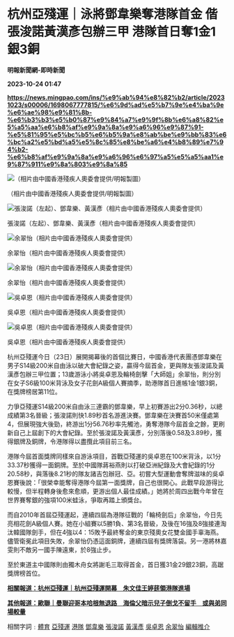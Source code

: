 # 杭州亞殘運｜泳將鄧韋樂奪港隊首金 偕張浚諾黃漢彥包辦三甲 港隊首日奪1金1銀3銅
**明報新聞網-即時新聞**

**2023-10-24 01:47**

**https://news.mingpao.com/ins/%e9%ab%94%e8%82%b2/article/20231023/s00006/1698067777815/%e6%9d%ad%e5%b7%9e%e4%ba%9e%e6%ae%98%e9%81%8b-%e6%b3%b3%e5%b0%87%e9%84%a7%e9%9f%8b%e6%a8%82%e5%a5%aa%e6%b8%af%e9%9a%8a%e9%a6%96%e9%87%91-%e5%81%95%e5%bc%b5%e6%b5%9a%e8%ab%be%e9%bb%83%e6%bc%a2%e5%bd%a5%e5%8c%85%e8%be%a6%e4%b8%89%e7%94%b2-%e6%b8%af%e9%9a%8a%e9%a6%96%e6%97%a5%e5%a5%aa1%e9%87%911%e9%8a%803%e9%8a%85**

![（相片由中國香港殘疾人奧委會提供/明報製圖）](https://fs.mingpao.com/ins/20231023/s00006/9ff16660ae95f6ea442e97dbce633aa3.jpg)

（相片由中國香港殘疾人奧委會提供/明報製圖）

![張浚諾（左起）、鄧韋樂、黃漢彥（相片由中國香港殘疾人奧委會提供）](https://fs.mingpao.com/ins/20231023/s00006/9f309daccb27176241e94ae2643958dc.jpg)

張浚諾（左起）、鄧韋樂、黃漢彥（相片由中國香港殘疾人奧委會提供）

![余翠怡（相片由中國香港殘疾人奧委會提供）](https://fs.mingpao.com/ins/20231023/s00006/9f308ff1e4eacae3bee96a68ed8022ab.jpg)

余翠怡（相片由中國香港殘疾人奧委會提供）

![余翠怡（相片由中國香港殘疾人奧委會提供）](https://fs.mingpao.com/ins/20231023/s00006/9f30824ddda45769546dd467f16fbcd5.jpg)

余翠怡（相片由中國香港殘疾人奧委會提供）

![吳卓恩（相片由中國香港殘疾人奧委會提供）](https://fs.mingpao.com/ins/20231023/s00006/9f305692f6cfb621451f22a324b24202.jpg)

吳卓恩（相片由中國香港殘疾人奧委會提供）

![吳卓恩（相片由中國香港殘疾人奧委會提供）](https://fs.mingpao.com/ins/20231023/s00006/9f3064e70974328b829d54f9b1040d67.jpg)

吳卓恩（相片由中國香港殘疾人奧委會提供）

杭州亞殘運今日（23日）展開揭幕後的首個比賽日，中國香港代表團憑鄧韋樂在男子S14級200米自由泳以破大會紀錄之姿，贏得今屆首金，更與隊友張浚諾及黃漢彥包辦三甲位置；13歲游泳小將吳卓恩及輪椅劍擊「大師姐」余翠怡，則分別在女子S6級100米背泳及女子花劍A級個人賽摘季，助港隊首日進帳1金1銀3銅，在獎牌榜居第11位。

力爭亞殘運S14級200米自由泳三連霸的鄧韋樂，早上初賽游出2分0.36秒，以總成績第3名晉級；張浚諾則快1.89秒首名游進決賽。鄧韋樂在決賽首50米僅處第4，但展現強大後勁，終游出1分56.76秒率先觸池，勇奪港隊今屆首金之餘，更刷新自己上屆創下的大會紀錄。至於張浚諾及黃漢彥，分別落後0.58及3.89秒，獲得銀牌及銅牌，令港隊得以盡攬此項目前三名。

港隊今屆首面獎牌同樣來自游泳項目，首戰亞殘運的吳卓恩在100米背泳，以1分33.37秒獲得一面銅牌。至於中國隊蔣裕燕則以打破亞洲紀錄及大會紀錄的1分20.58秒，與落後8.21秒的隊友諸吉包辦冠、亞。初嘗大型運動會奪牌滋味的吳卓恩賽後說：「很榮幸能奪得港隊今屆第一面獎牌，自己也很開心。此戰早段游得比較慢，但半程轉身後愈來愈順，更游出個人最佳成績。」她將於周四出戰今年曾在世界賽奪銀的強項100米蛙泳，爭取再踏上頒獎台。

而自2010年首屆亞殘運起，連續四屆為港隊征戰的「輪椅劍后」余翠怡，今日先亮相花劍A級個人賽。她在小組賽以5勝1負、第3名晉級，及後在16強及8強接連淘汰韓國隊劍手，但在4強以4：15敗予最終奪金的東京殘奧女花雙金國手辜海燕。儘管衛冕此項目失敗，余翠怡仍憑這面銅牌，連續四屆有獎牌落袋。另一港將林嘉雯則不敵另一國手陳遠東，於8強止步。

至於東道主中國隊則由獨木舟女將謝毛三取得首金，首日獲31金29銀23銅，高踞獎牌榜首位。

[**相關報道：杭州亞殘運｜杭州亞殘運開幕　朱文佳王婷莛領港隊進場**](https://news.mingpao.com/ins/%e9%ab%94%e8%82%b2/article/20231022/s00006/1697978346253)

[**其他報道：歐聯｜曼聯迎哥本哈根無退路　海倫父暗示兒子倒戈不留手　或與弟同場較量**](https://news.mingpao.com/ins/%e9%ab%94%e8%82%b2/article/20231023/s00006/1698064951262)

相關字詞﹕[體育](https://news.mingpao.com/ins/%e9%ab%94%e8%82%b2/article/20231023/s00006/php/search2.php?pnssection=all&inssection=all&searchtype=A&keywords=%E9%AB%94%E8%82%B2) [亞殘運](https://news.mingpao.com/ins/%e9%ab%94%e8%82%b2/article/20231023/s00006/php/search2.php?pnssection=all&inssection=all&searchtype=A&keywords=%E4%BA%9E%E6%AE%98%E9%81%8B) [港隊](https://news.mingpao.com/ins/%e9%ab%94%e8%82%b2/article/20231023/s00006/php/search2.php?pnssection=all&inssection=all&searchtype=A&keywords=%E6%B8%AF%E9%9A%8A) [鄧韋樂](https://news.mingpao.com/ins/%e9%ab%94%e8%82%b2/article/20231023/s00006/php/search2.php?pnssection=all&inssection=all&searchtype=A&keywords=%E9%84%A7%E9%9F%8B%E6%A8%82) [張浚諾](https://news.mingpao.com/ins/%e9%ab%94%e8%82%b2/article/20231023/s00006/php/search2.php?pnssection=all&inssection=all&searchtype=A&keywords=%E5%BC%B5%E6%B5%9A%E8%AB%BE) [黃漢彥](https://news.mingpao.com/ins/%e9%ab%94%e8%82%b2/article/20231023/s00006/php/search2.php?pnssection=all&inssection=all&searchtype=A&keywords=%E9%BB%83%E6%BC%A2%E5%BD%A5) [吳卓恩](https://news.mingpao.com/ins/%e9%ab%94%e8%82%b2/article/20231023/s00006/php/search2.php?pnssection=all&inssection=all&searchtype=A&keywords=%E5%90%B3%E5%8D%93%E6%81%A9) [余翠怡](https://news.mingpao.com/ins/%e9%ab%94%e8%82%b2/article/20231023/s00006/php/search2.php?pnssection=all&inssection=all&searchtype=A&keywords=%E4%BD%99%E7%BF%A0%E6%80%A1) [編輯推介](https://news.mingpao.com/ins/%e9%ab%94%e8%82%b2/article/20231023/s00006/php/search2.php?pnssection=all&inssection=all&searchtype=A&keywords=%E7%B7%A8%E8%BC%AF%E6%8E%A8%E4%BB%8B)